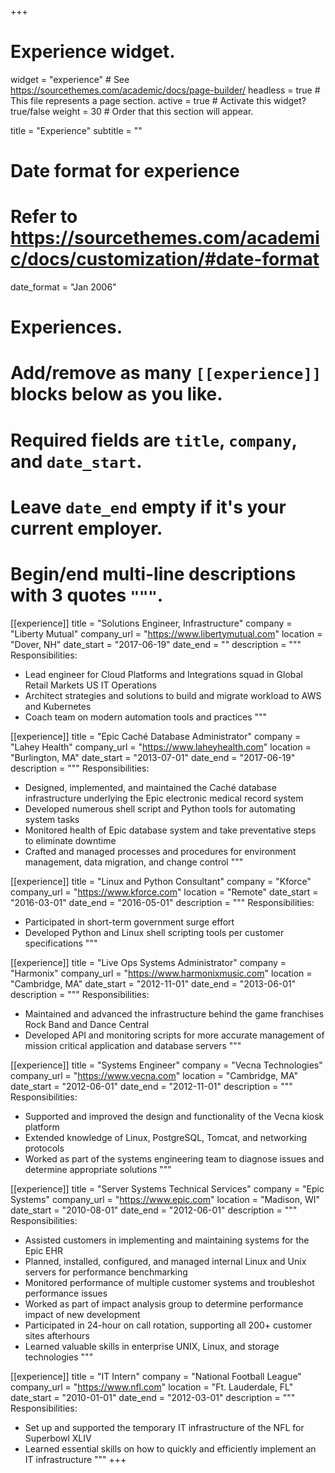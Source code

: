 +++
# Experience widget.
widget = "experience"  # See https://sourcethemes.com/academic/docs/page-builder/
headless = true  # This file represents a page section.
active = true  # Activate this widget? true/false
weight = 30  # Order that this section will appear.

title = "Experience"
subtitle = ""

# Date format for experience
#   Refer to https://sourcethemes.com/academic/docs/customization/#date-format
date_format = "Jan 2006"

# Experiences.
#   Add/remove as many `[[experience]]` blocks below as you like.
#   Required fields are `title`, `company`, and `date_start`.
#   Leave `date_end` empty if it's your current employer.
#   Begin/end multi-line descriptions with 3 quotes `"""`.
[[experience]]
  title = "Solutions Engineer, Infrastructure"
  company = "Liberty Mutual"
  company_url = "https://www.libertymutual.com"
  location = "Dover, NH"
  date_start = "2017-06-19"
  date_end = ""
  description = """
  Responsibilities:

  * Lead engineer for Cloud Platforms and Integrations squad in Global Retail Markets US IT Operations
  * Architect strategies and solutions to build and migrate workload to AWS and Kubernetes
  * Coach team on modern automation tools and practices
  """

[[experience]]
  title = "Epic Caché Database Administrator"
  company = "Lahey Health"
  company_url = "https://www.laheyhealth.com"
  location = "Burlington, MA"
  date_start = "2013-07-01"
  date_end = "2017-06-19"
  description = """
  Responsibilities:

  * Designed, implemented, and maintained the Caché database infrastructure underlying the Epic electronic medical record system
  * Developed numerous shell script and Python tools for automating system tasks
  * Monitored health of Epic database system and take preventative steps to eliminate downtime
  * Crafted and managed processes and procedures for environment management, data migration, and change control
  """

[[experience]]
  title = "Linux and Python Consultant"
  company = "Kforce"
  company_url = "https://www.kforce.com"
  location = "Remote"
  date_start = "2016-03-01"
  date_end = "2016-05-01"
  description = """
  Responsibilities:

  * Participated in short-term government surge effort
  * Developed Python and Linux shell scripting tools per customer specifications
  """

[[experience]]
  title = "Live Ops Systems Administrator"
  company = "Harmonix"
  company_url = "https://www.harmonixmusic.com"
  location = "Cambridge, MA"
  date_start = "2012-11-01"
  date_end = "2013-06-01"
  description = """
  Responsibilities:

  * Maintained and advanced the infrastructure behind the game franchises Rock Band and Dance Central
  * Developed API and monitoring scripts for more accurate management of mission critical application and database servers
  """

[[experience]]
  title = "Systems Engineer"
  company = "Vecna Technologies"
  company_url = "https://www.vecna.com"
  location = "Cambridge, MA"
  date_start = "2012-06-01"
  date_end = "2012-11-01"
  description = """
  Responsibilities:

  * Supported and improved the design and functionality of the Vecna kiosk platform
  * Extended knowledge of Linux, PostgreSQL, Tomcat, and networking protocols
  * Worked as part of the systems engineering team to diagnose issues and determine appropriate solutions
  """

[[experience]]
  title = "Server Systems Technical Services"
  company = "Epic Systems"
  company_url = "https://www.epic.com"
  location = "Madison, WI"
  date_start = "2010-08-01"
  date_end = "2012-06-01"
  description = """
  Responsibilities:

  * Assisted customers in implementing and maintaining systems for the Epic EHR
  * Planned, installed, configured, and managed internal Linux and Unix servers for performance benchmarking
  * Monitored performance of multiple customer systems and troubleshot performance issues
  * Worked as part of impact analysis group to determine performance impact of new development
  * Participated in 24-hour on call rotation, supporting all 200+ customer sites afterhours
  * Learned valuable skills in enterprise UNIX, Linux, and storage technologies
"""

[[experience]]
  title = "IT Intern"
  company = "National Football League"
  company_url = "https://www.nfl.com"
  location = "Ft. Lauderdale, FL"
  date_start = "2010-01-01"
  date_end = "2012-03-01"
  description = """
  Responsibilities:

  * Set up and supported the temporary IT infrastructure of the NFL for Superbowl XLIV
  * Learned essential skills on how to quickly and efficiently implement an IT infrastructure
"""
+++
